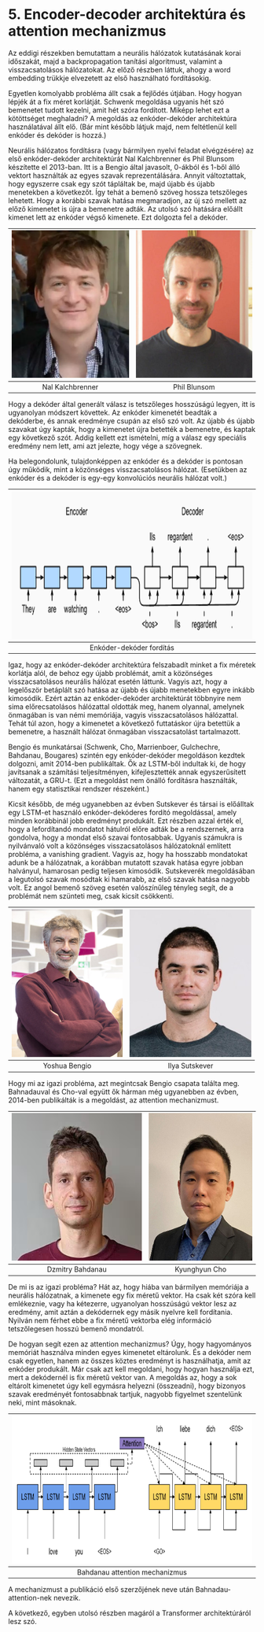 # 5. Encoder-decoder architektúra és attention mechanizmus #

Az eddigi részekben bemutattam a neurális hálózatok kutatásának korai időszakát, majd a backpropagation tanítási algoritmust, valamint a visszacsatolásos hálózatokat. Az előző részben láttuk, ahogy a word embedding trükkje elvezetett az első használható fordításokig.

Egyetlen komolyabb probléma állt csak a fejlődés útjában. Hogy hogyan lépjék át a fix méret korlátját. Schwenk megoldása ugyanis hét szó bemenetet tudott kezelni, amit hét szóra fordított. Miképp lehet ezt a kötöttséget meghaladni? A megoldás az enkóder-dekóder architektúra használatával állt elő. (Bár mint később látjuk majd, nem feltétlenül kell enkóder és dekóder is hozzá.)

Neurális hálózatos fordításra (vagy bármilyen nyelvi feladat elvégzésére) az első enkóder-dekóder architektúrát Nal Kalchbrenner és Phil Blunsom készítette el 2013-ban. Itt is a Bengio által javasolt, 0-ákból és 1-ből álló vektort használták az egyes szavak reprezentálására. Annyit változtattak, hogy egyszerre csak egy szót tápláltak be, majd újabb és újabb menetekben a következőt. Így tehát a bemenő szöveg hossza tetszőleges lehetett. Hogy a korábbi szavak hatása megmaradjon, az új szó mellett az előző kimenetet is újra a bemenetre adták. Az utolsó szó hatására előállt kimenet lett az enkóder végső kimenete. Ezt dolgozta fel a dekóder.

| <img src="images/NalKalchbrenner.png" height="300" />  | <img src="images/PhilBlunsom.png" height="300" /> |
|:------------------------------------------------------:|:-------------------------------------------------:|
|                    Nal Kalchbrenner                    |                   Phil Blunsom                    |


Hogy a dekóder által generált válasz is tetszőleges hosszúságú legyen, itt is ugyanolyan módszert követtek. Az enkóder kimenetét beadták a dekóderbe, és annak eredménye csupán az első szó volt. Az újabb és újabb szavakat úgy kapták, hogy a kimenetet újra betették a bemenetre, és kaptak egy következő szót. Addig kellett ezt ismételni, míg a válasz egy speciális eredmény nem lett, ami azt jelezte, hogy vége a szövegnek.

Ha belegondolunk, tulajdonképpen az enkóder és a dekóder is pontosan úgy működik, mint a közönséges visszacsatolásos hálózat. (Esetükben az enkóder és a dekóder is egy-egy konvolúciós neurális hálózat volt.)

| <img src="images/EncoderDecoderTranslation.png" height="300" /> |
|:---------------------------------------------------------------:|
|                    Enkóder-dekóder fordítás                     |


Igaz, hogy az enkóder-dekóder architektúra felszabadít minket a fix méretek korlátja alól, de behoz egy újabb problémát, amit a közönséges visszacsatolásos neurális hálózat esetén láttunk. Vagyis azt, hogy a legelőször betáplált szó hatása az újabb és újabb menetekben egyre inkább kimosódik. Ezért aztán az enkóder-dekóder architektúrát többnyire nem sima előrecsatolásos hálózattal oldották meg, hanem olyannal, amelynek önmagában is van némi memóriája, vagyis visszacsatolásos hálózattal. Tehát túl azon, hogy a kimenetet a következő futtatáskor újra betettük a bemenetre, a használt hálózat önmagában visszacsatolást tartalmazott.

Bengio és munkatársai (Schwenk, Cho, Marrienboer, Gulchechre, Bahdanau, Bougares) szintén egy enkóder-dekóder megoldáson kezdtek dolgozni, amit 2014-ben publikáltak. Ők az LSTM-ből indultak ki, de hogy javítsanak a számítási teljesítményen, kifejlesztették annak egyszerűsített változatát, a GRU-t. (Ezt a megoldást nem önálló fordításra használták, hanem egy statisztikai rendszer részeként.)

Kicsit később, de még ugyanebben az évben Sutskever és társai is előálltak egy LSTM-et használó enkóder-dekóderes fordító megoldással, amely minden korábbinál jobb eredményt produkált. Ezt részben azzal érték el, hogy a lefordítandó mondatot hátulról előre adták be a rendszernek, arra gondolva, hogy a mondat első szavai fontosabbak. Ugyanis számukra is nyilvánvaló volt a közönséges visszacsatolásos hálózatoknál említett probléma, a vanishing gradient. Vagyis az, hogy ha hosszabb mondatokat adunk be a hálózatnak, a korábban mutatott szavak hatása egyre jobban halványul, hamarosan pedig teljesen kimosódik. Sutskeverék megoldásában a legutolsó szavak mosódtak ki hamarabb, az első szavak hatása nagyobb volt. Ez angol bemenő szöveg esetén valószínűleg tényleg segít, de a problémát nem szünteti meg, csak kicsit csökkenti.


| <img src="images/YoshuaBengio.jpg" height="300" /> | <img src="images/IlyaSutskever.png" height="300" /> |
|:--------------------------------------------------:|:---------------------------------------------------:|
|                   Yoshua Bengio                    |                   Ilya Sutskever                    |

Hogy mi az igazi probléma, azt megintcsak Bengio csapata találta meg. Bahnadauval és Cho-val együtt ők hárman még ugyanebben az évben, 2014-ben publikálták is a megoldást, az attention mechanizmust.

| <img src="images/DzmitryBahdanau.png" height="300" /> | <img src="images/KyunghyunCho.png" height="300" /> |
|:--------------------------------------------------:|:-----------------------------------------------------:|
|                   Dzmitry Bahdanau                    |                   Kyunghyun Cho                    |

De mi is az igazi probléma? Hát az, hogy hiába van bármilyen memóriája a neurális hálózatnak, a kimenete egy fix méretű vektor. Ha csak két szóra kell emlékeznie, vagy ha kétezerre, ugyanolyan hosszúságú vektor lesz az eredmény, amit aztán a dekódernek egy másik nyelvre kell fordítania. Nyilván nem férhet ebbe a fix méretű vektorba elég információ tetszőlegesen hosszú bemenő mondatról.

De hogyan segít ezen az attention mechanizmus? Úgy, hogy hagyományos memóriát használva minden egyes kimenetet eltárolunk. És a dekóder nem csak egyetlen, hanem az összes köztes eredményt is használhatja, amit az enkóder produkált. Már csak azt kell megoldani, hogy hogyan használja ezt, mert a dekódernél is fix méretű vektor van. A megoldás az, hogy a sok eltárolt kimenetet úgy kell egymásra helyezni (összeadni), hogy bizonyos szavak eredményét fontosabbnak tartjuk, nagyobb figyelmet szentelünk neki, mint másoknak.

| <img src="images/BahdanauAttention.png" height="300" /> |
|:-------------------------------------------------------:|
|             Bahdanau attention mechanizmus              |


A mechanizmust a publikáció első szerzőjének neve után Bahnadau-attention-nek nevezik.

A következő, egyben utolsó részben magáról a Transformer architektúráról lesz szó.
